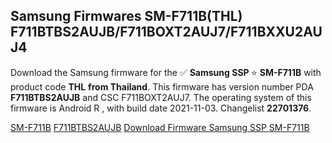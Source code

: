 <h2>Samsung Firmwares SM-F711B(THL) F711BTBS2AUJB/F711BOXT2AUJ7/F711BXXU2AUJ4</h2>
Download the Samsung firmware for the ✅ <strong>Samsung SSP </strong> ⭐ <strong>SM-F711B</strong> with product code <strong>THL</strong> <strong> from Thailand</strong>. This firmware has version number PDA <strong>F711BTBS2AUJB</strong> and CSC F711BOXT2AUJ7. The operating system of this firmware is Android R , with build date 2021-11-03. Changelist <strong>22701376</strong>.


[SM-F711B](https://samfirm.shop/samsung/model/SM-F711B)
[F711BTBS2AUJB](https://samfirm.shop/samsung/pda/F711BTBS2AUJB)
[Download Firmware Samsung SSP SM-F711B](https://samfirm.shop/samsung/firmware/471061)
